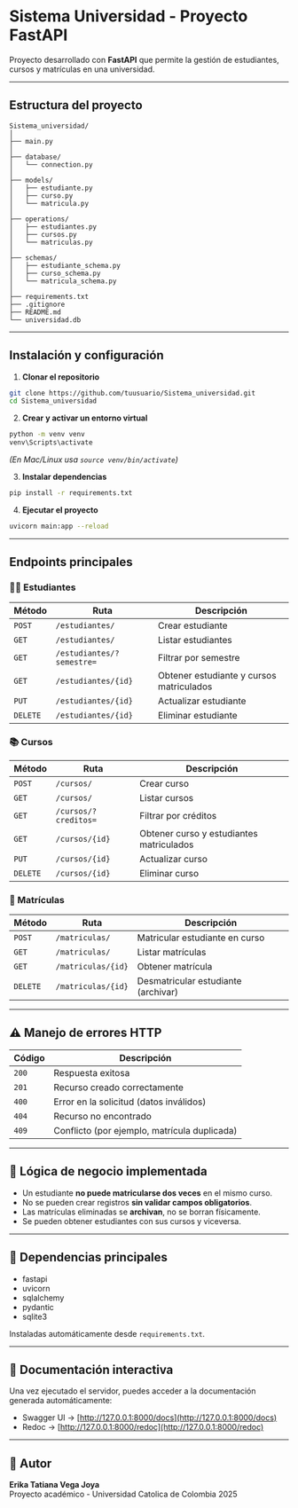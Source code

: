 # Sistema Universidad - Proyecto FastAPI

Proyecto desarrollado con **FastAPI** que permite la gestión de estudiantes, cursos y matrículas en una universidad.

---



## Estructura del proyecto

```
Sistema_universidad/
│
├── main.py
│
├── database/
│   └── connection.py
│
├── models/
│   ├── estudiante.py
│   ├── curso.py
│   └── matricula.py
│
├── operations/
│   ├── estudiantes.py
│   ├── cursos.py
│   └── matriculas.py
│
├── schemas/
│   ├── estudiante_schema.py
│   ├── curso_schema.py
│   └── matricula_schema.py
│
├── requirements.txt
├── .gitignore
├── README.md
└── universidad.db
```

---

## Instalación y configuración

1. **Clonar el repositorio**

```bash
git clone https://github.com/tuusuario/Sistema_universidad.git
cd Sistema_universidad
```

2. **Crear y activar un entorno virtual**

```bash
python -m venv venv
venv\Scripts\activate
```

*(En Mac/Linux usa `source venv/bin/activate`)*

3. **Instalar dependencias**

```bash
pip install -r requirements.txt
```

4. **Ejecutar el proyecto**

```bash
uvicorn main:app --reload
```

---

## Endpoints principales

### 👩‍🎓 Estudiantes

| Método | Ruta | Descripción |
|--------|------|--------------|
| `POST` | `/estudiantes/` | Crear estudiante |
| `GET` | `/estudiantes/` | Listar estudiantes |
| `GET` | `/estudiantes/?semestre=` | Filtrar por semestre |
| `GET` | `/estudiantes/{id}` | Obtener estudiante y cursos matriculados |
| `PUT` | `/estudiantes/{id}` | Actualizar estudiante |
| `DELETE` | `/estudiantes/{id}` | Eliminar estudiante |

### 📚 Cursos

| Método | Ruta | Descripción |
|--------|------|-------------|
| `POST` | `/cursos/` | Crear curso |
| `GET` | `/cursos/` | Listar cursos |
| `GET` | `/cursos/?creditos=` | Filtrar por créditos |
| `GET` | `/cursos/{id}` | Obtener curso y estudiantes matriculados |
| `PUT` | `/cursos/{id}` | Actualizar curso |
| `DELETE` | `/cursos/{id}` | Eliminar curso |

### 📝 Matrículas

| Método | Ruta | Descripción |
|--------|------|-------------|
| `POST` | `/matriculas/` | Matricular estudiante en curso |
| `GET` | `/matriculas/` | Listar matrículas |
| `GET` | `/matriculas/{id}` | Obtener matrícula |
| `DELETE` | `/matriculas/{id}` | Desmatricular estudiante (archivar) |

---

## ⚠️ Manejo de errores HTTP

| Código | Descripción |
|--------|--------------|
| `200` | Respuesta exitosa |
| `201` | Recurso creado correctamente |
| `400` | Error en la solicitud (datos inválidos) |
| `404` | Recurso no encontrado |
| `409` | Conflicto (por ejemplo, matrícula duplicada) |

---

## 🧠 Lógica de negocio implementada

- Un estudiante **no puede matricularse dos veces** en el mismo curso.  
- No se pueden crear registros **sin validar campos obligatorios**.  
- Las matrículas eliminadas se **archivan**, no se borran físicamente.  
- Se pueden obtener estudiantes con sus cursos y viceversa.

---

## 🧩 Dependencias principales

- fastapi  
- uvicorn  
- sqlalchemy  
- pydantic  
- sqlite3

Instaladas automáticamente desde `requirements.txt`.

---

## 📖 Documentación interactiva

Una vez ejecutado el servidor, puedes acceder a la documentación generada automáticamente:

- Swagger UI → [http://127.0.0.1:8000/docs](http://127.0.0.1:8000/docs)
- Redoc → [http://127.0.0.1:8000/redoc](http://127.0.0.1:8000/redoc)

---

## 💬 Autor

**Erika Tatiana Vega Joya**  
Proyecto académico - Universidad Catolica de Colombia 
2025
